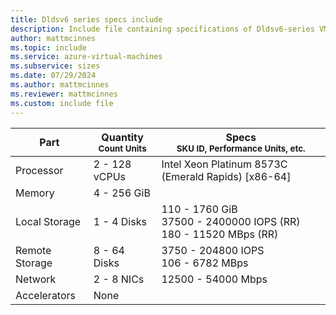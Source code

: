 ```yaml
---
title: Dldsv6 series specs include
description: Include file containing specifications of Dldsv6-series VM sizes.
author: mattmcinnes
ms.topic: include
ms.service: azure-virtual-machines
ms.subservice: sizes
ms.date: 07/29/2024
ms.author: mattmcinnes
ms.reviewer: mattmcinnes
ms.custom: include file
---
```

| Part | Quantity <br><sup>Count Units | Specs <br><sup>SKU ID, Performance Units, etc.  |
|---|---|---|
| Processor      | 2 - 128 vCPUs       | Intel Xeon Platinum 8573C (Emerald Rapids) [x86-64]                               |
| Memory         | 4 - 256 GiB          |                                  |
| Local Storage  | 1 - 4 Disks           | 110 - 1760 GiB <br>37500 - 2400000 IOPS (RR) <br>180 - 11520 MBps (RR)                               |
| Remote Storage | 8 - 64 Disks    | 3750 - 204800 IOPS <br>106 - 6782 MBps   |
| Network        | 2 - 8 NICs          | 12500 - 54000 Mbps                          |
| Accelerators   | None              |                                   |

